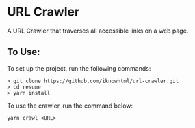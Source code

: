 # URL Crawler
A URL Crawler that traverses all accessible links on a web page.

## To Use:
To set up the project, run the following commands:
```shell
> git clone https://github.com/iknowhtml/url-crawler.git
> cd resume
> yarn install
```
To use the crawler, run the command below:
```shell
yarn crawl <URL>
```

